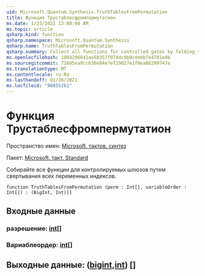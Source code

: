 ```yaml
---
uid: Microsoft.Quantum.Synthesis.TruthTablesFromPermutation
title: Функция Трустаблесфромпермутатион
ms.date: 1/23/2021 12:00:00 AM
ms.topic: article
qsharp.kind: function
qsharp.namespace: Microsoft.Quantum.Synthesis
qsharp.name: TruthTablesFromPermutation
qsharp.summary: Collect all functions for controlled gates by folding through all variable indexes
ms.openlocfilehash: 1004296841ae50357f074dc9b0cdebb7e4701e9b
ms.sourcegitcommit: 71605ea9cc630e84e7ef29027e1f0ea06299747e
ms.translationtype: MT
ms.contentlocale: ru-RU
ms.lasthandoff: 01/26/2021
ms.locfileid: "98855261"
---
```

# <a name="truthtablesfrompermutation-function"></a>Функция Трустаблесфромпермутатион

Пространство имен: [Microsoft. тактов. синтез](xref:Microsoft.Quantum.Synthesis)

Пакет: [Microsoft. такт. Standard](https://nuget.org/packages/Microsoft.Quantum.Standard)


Собирайте все функции для контролируемых шлюзов путем свертывания всех переменных индексов.

```qsharp
function TruthTablesFromPermutation (perm : Int[], variableOrder : Int[]) : (BigInt, Int)[]
```


## <a name="input"></a>Входные данные

### <a name="perm--int"></a>разрешение: [int](xref:microsoft.quantum.lang-ref.int)[]




### <a name="variableorder--int"></a>Вариаблеордер: [int](xref:microsoft.quantum.lang-ref.int)[]





## <a name="output--bigintint"></a>Выходные данные: ([bigint](xref:microsoft.quantum.lang-ref.bigint),[int](xref:microsoft.quantum.lang-ref.int)) []

